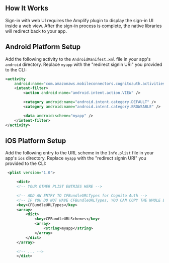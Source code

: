 ## How It Works
Sign-in with web UI requires the Amplify plugin to display the sign-in UI inside a web view. After the sign-in process is complete, the native libraries will redirect back to your app.

## Android Platform Setup
Add the following activity to the `AndroidManifest.xml` file in your app's `android` directory. Replace `myapp` with the "redirect signin URI" you provided to the CLI:

  ```xml
  <activity
      android:name="com.amazonaws.mobileconnectors.cognitoauth.activities.CustomTabsRedirectActivity">
      <intent-filter>
          <action android:name="android.intent.action.VIEW" />

          <category android:name="android.intent.category.DEFAULT" />
          <category android:name="android.intent.category.BROWSABLE" />

          <data android:scheme="myapp" />
      </intent-filter>
  </activity>
  ```

## iOS Platform Setup
Add the following entry to the URL scheme in the `Info.plist` file in your app's `ios` directory. Replace `myapp` with the "redirect signin URI" you provided to the CLI:

```xml
 <plist version="1.0">

     <dict>
     <!-- YOUR OTHER PLIST ENTRIES HERE -->

     <!-- ADD AN ENTRY TO CFBundleURLTypes for Cognito Auth -->
     <!-- IF YOU DO NOT HAVE CFBundleURLTypes, YOU CAN COPY THE WHOLE BLOCK BELOW -->
     <key>CFBundleURLTypes</key>
     <array>
         <dict>
             <key>CFBundleURLSchemes</key>
             <array>
                 <string>myapp</string>
             </array>
         </dict>
     </array>

     <!-- ... -->
     </dict>
```
